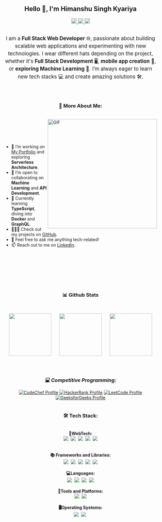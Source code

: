## <div align="center">Hello 👋, I'm <b>Himanshu Singh Kyariya </b></div>

<div align="center">
    <a href='https://www.linkedin.com/in/himanshusinghkyariya'>
        <img alt="linkedin" src="https://raw.githubusercontent.com/rahul-jha98/rahul-jha98/561d474902b59c7429ec22bb73e225696c27b202/assets/linkedin.svg" height='18px'/>
    </a>
    <a href='https://twitter.com/himanshusinghkyariya'>
        <img alt="twitter" src="https://raw.githubusercontent.com/rahul-jha98/rahul-jha98/561d474902b59c7429ec22bb73e225696c27b202/assets/twitter.svg" height='18px'/>
    </a>
    <a href='https://www.kaggle.com/himanshusinghkyariya'>
        <img alt="kaggle" src="https://raw.githubusercontent.com/rahul-jha98/rahul-jha98/561d474902b59c7429ec22bb73e225696c27b202/assets/kaggle.svg" height='18px'/>
    </a>
</div>
<br/>
<div align="center">
    <p style="font-size: 1.2em; line-height: 1.5; text-align: center;">
        I am a <strong>Full Stack Web Developer</strong> 🌐, passionate about building scalable web applications and experimenting with new technologies. I wear different hats depending on the project, whether it's <strong>Full Stack Development</strong> 🖥️, <strong>mobile app creation</strong> 📱, or <strong>exploring Machine Learning</strong> 🤖. I’m always eager to learn new tech stacks 💻 and create amazing solutions 🛠️.
    </p>
</div>



<br/><br/>
### <div align="center">🧐 More About Me:</div>
<br/>
<img align="right" alt="GIF" src="https://raw.githubusercontent.com/rahul-jha98/rahul-jha98/main/techstack.gif" width="360px"/>
<br/>
<br/>
<br/>
<br/>
<ul style="text-align: left;">
    <li>🔭 I’m working on <a href="https://your-portfolio-link.com" target="_blank">My Portfolio</a> and exploring <strong>Serverless Architecture</strong>.</li>
    <li>🤝 I’m open to collaborating on <strong>Machine Learning</strong> and <strong>API Development</strong>.</li>
    <li>🌱 Currently learning <strong>TypeScript</strong>, diving into <strong>Docker</strong> and <strong>GraphQL</strong>.</li>
    <li>👨🏻‍💻 Check out my projects on <a href="https://github.com/himanshusinghkyariya?tab=repositories" target="_blank">GitHub</a>.</li>
    <li>💬 Feel free to ask me anything tech-related!</li>
    <li>📫 Reach out to me on <a href="https://www.linkedin.com/in/himanshusinghkyariya" target="_blank">LinkedIn</a>.</li>
</ul>


</ul>




<br/><br/><br/>
<br/><br/><br/>

### <div align="center">📊 Github Stats</div>

<br/>
<div align="center" style="display: flex; justify-content: space-evenly; align-items: center; flex-wrap: wrap;">
    <img src="https://github-profile-summary-cards.vercel.app/api/cards/profile-details?username=Himanshusk1&theme=dark&hide_border=false" height="140px" style="margin: 10px; border: 2px solid white;">
    <img src="https://github-readme-streak-stats.herokuapp.com/?user=Himanshusk1&theme=dark&hide_border=false" height="140px" style="margin: 10px;">
    <img src="https://github-profile-summary-cards.vercel.app/api/cards/stats?username=Himanshusk1&theme=dark&hide_border=false" height="140px" style="margin: 10px; border: 2px solid white;">
</div>

<br/>

<!-- ### <div align="center">🛠️ My Projects</div>
<div align="center">
    <a href="https://your-project-link-1.com" target="_blank"><img alt="Project 1" src="./projects/project1.svg" height="68" style="margin: 10px;"></a>
    <a href="https://your-project-link-2.com" target="_blank"><img alt="Project 2" src="./projects/project2.svg" height="68" style="margin: 10px;"></a>
    <a href="https://github.com/himanshusinghkyariya/Project-Repo" target="_blank"><img alt="Project 3" src="./projects/project3.svg" height="68" style="margin: 10px;"></a>
</div>
-->
<br>

### <div align="center">_💻 Competitive Programming:_</div>
<div align="center">
    <a href="https://www.codechef.com/users/hiamanshusingh"><img src="https://img.shields.io/badge/CodeChef-%2364371b?style=for-the-badge&logo=codechef&logoColor=white" alt="CodeChef Profile"></a>
    <a href="https://www.hackerrank.com/profile/himanshusing8842" target="_blank"><img src="https://img.shields.io/badge/HackerRank-%231BA94C?style=for-the-badge&logo=hackerrank&logoColor=white" alt="HackerRank Profile"></a>
    <a href="https://leetcode.com/u/Simonrially/" target="_blank"><img src="https://img.shields.io/badge/LeetCode-000000?style=for-the-badge&logo=leetcode&logoColor=ffa116" alt="LeetCode Profile"></a>
    <a href="https://www.geeksforgeeks.org/user/24cd3c3yn/" target="_blank"><img src="https://img.shields.io/badge/GeeksforGeeks-%230F9D58?style=for-the-badge&logo=geeksforgeeks&logoColor=white" alt="GeeksforGeeks Profile"></a>
</div>

<br>

### <div align="center">🛠 Tech Stack:</div>
<br/>
<div align="center">
    <div><b>📝WebTech:</b> 
      <br/>
        <img src="https://img.shields.io/badge/-HTML5-DE5934?logo=HTML5&logoColor=white&style=flat">&nbsp;
        <img src="https://img.shields.io/badge/-CSS3-2275B2?logo=CSS3&logoColor=white&style=flat">&nbsp;
        <img src="https://img.shields.io/badge/-JavaScript-437CAC?logo=JavaScript&logoColor=white&style=flat">&nbsp;
        <img src="https://img.shields.io/badge/-PHP-8C8C8C?logo=php&logoColor=white&style=flat">&nbsp;
        <img src="https://img.shields.io/badge/-MySQL-4479A1?logo=mysql&logoColor=white&style=flat">
    </div>
  <br/>
  <br/>
    <div><b>📚 Frameworks and Libraries:</b>
    <br/>
      <img src="https://img.shields.io/badge/-Bootstrap-563D7C?logo=bootstrap&logoColor=white&style=flat">&nbsp;
      <img src="https://img.shields.io/badge/-React-0E7ACE?logo=React&logoColor=white&style=flat">&nbsp;
      <img src="https://img.shields.io/badge/-CodeIgniter-E44332?logo=CodeIgniter&logoColor=white&style=flat">&nbsp;
      <img src="https://img.shields.io/badge/-WordPress-21759B?logo=WordPress&logoColor=white&style=flat">&nbsp;
      <img src="https://img.shields.io/badge/-Laravel-FF2D20?logo=Laravel&logoColor=white&style=flat">
  </div>

  <br/>
    <div><b>💻Languages:</b>
      <br/>
        <img src="https://img.shields.io/badge/-C-00599C?logo=c&logoColor=white&style=flat">&nbsp;
        <img src="https://img.shields.io/badge/-C++-00599C?logo=cplusplus&logoColor=white&style=flat">&nbsp;
        <img src="https://img.shields.io/badge/-Python-3776AB?logo=python&logoColor=white&style=flat">&nbsp;
        <img src="https://img.shields.io/badge/-Java-DE1D2D?logo=java&logoColor=white&style=flat">
    </div>
  <br/>
    <div><b>🧰Tools and Platforms:</b>
      <br/>
        <img src="https://img.shields.io/badge/-VS%20Code-25AEF4?logo=visualstudio&logoColor=white&style=flat">&nbsp;
        <img src="https://img.shields.io/badge/-Git-orange?logo=Git&logoColor=white&style=flat">
    </div>
  <br/>
    <div><b>🖥️Operating Systems:</b>
      <br/>
        <img src="https://img.shields.io/badge/-Windows-0F7BCF?logo=Windows&logoColor=white&style=flat">&nbsp;
        <img src="https://img.shields.io/badge/-Linux-EDBD2B?logo=Linux&logoColor=black&style=flat"> 
